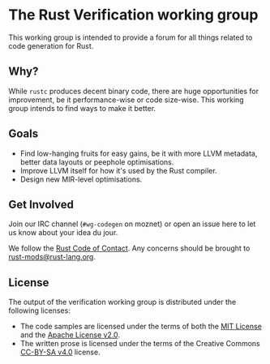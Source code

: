 # The Rust Verification working group

This working group is intended to provide a forum for all things related to code generation for Rust.

## Why?

While `rustc` produces decent binary code, there are huge opportunities for improvement, be it performance-wise or code size-wise. This working group intends to find ways to make it better.

## Goals
* Find low-hanging fruits for easy gains, be it with more LLVM metadata, better data layouts or peephole optimisations.
* Improve LLVM itself for how it's used by the Rust compiler.
* Design new MIR-level optimisations.

## Get Involved

Join our IRC channel (`#wg-codegen` on moznet) or open an issue here to let us know about your idea du jour.

We follow the [Rust Code of Contact](https://www.rust-lang.org/en-US/conduct.html). Any concerns should be brought to [rust-mods@rust-lang.org](mailto:rust-mods@rust-lang.org).

## License

The output of the verification working group is distributed under the following licenses:

* The code samples are licensed under the terms of both the [MIT License] and the [Apache License v2.0].
* The written prose is licensed under the terms of the Creative Commons [CC-BY-SA v4.0] license.

[MIT License]: ./LICENSE-MIT
[Apache License v2.0]: ./LICENSE-APACHE
[CC-BY-SA v4.0]: ./LICENSE-CC-BY-SA
